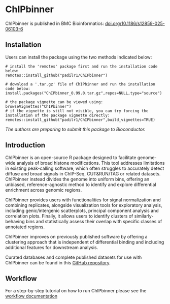# ChIPbinner

ChIPbinner is published in BMC Bioinformatics: <a href="https://bmcbioinformatics.biomedcentral.com/articles/10.1186/s12859-025-06103-6">doi.org/10.1186/s12859-025-06103-6</a>

## Installation

Users can install the package using the two methods indicated below:
```{r, eval=FALSE}
# install the 'remotes' package first and run the installation code below:
remotes::install_github("padilr1/ChIPbinner")

# download a '.tar.gz' file of ChIPbinner and run the installation code below:
install.packages("ChIPbinner_0.99.0.tar.gz",repos=NULL,type="source")

# the package vignette can be viewed using:
browseVignettes("ChIPbinner")
# if the vignette is still not visible, you can try forcing the installation of the package vignette directly:
remotes::install_github("padilr1/ChIPbinner",build_vignettes=TRUE)
```

_The authors are preparing to submit this package to Bioconductor._

## Introduction

ChIPbinner is an open-source R package designed to facilitate genome-wide analysis of broad histone modifications. This tool addresses limitations in existing peak-calling software, which often struggles to accurately detect diffuse and broad signals in ChIP-Seq, CUT&RUN/TAG or related datasets. ChIPbinner instead divides the genome into uniform bins, offering an unbiased, reference-agnostic method to identify and explore differential enrichment across genomic regions.

ChIPbinner provides users with functionalities for signal normalization and combining replicates, alongside visualization tools for exploratory analysis, including genic/intergenic scatterplots, principal component analysis and correlation plots. Finally, it allows users to identify clusters of similarly-behaving bins and statistically assess their overlap with specific classes of annotated regions. 

ChIPbinner improves on previously published software by offering a clustering approach that is independent of differential binding and including additional features for downstream analysis.

Curated databases and complete published datasets for use with ChIPbinner can be found in this <a href="https://github.com/padilr1/ChIPbinner_database.git">GitHub repository</a>.

## Workflow

For a step-by-step tutorial on how to run ChIPbinner please see the <a href="https://padilr1.github.io/ChIPbinnerWorkflow/"> workflow documentation </a>
